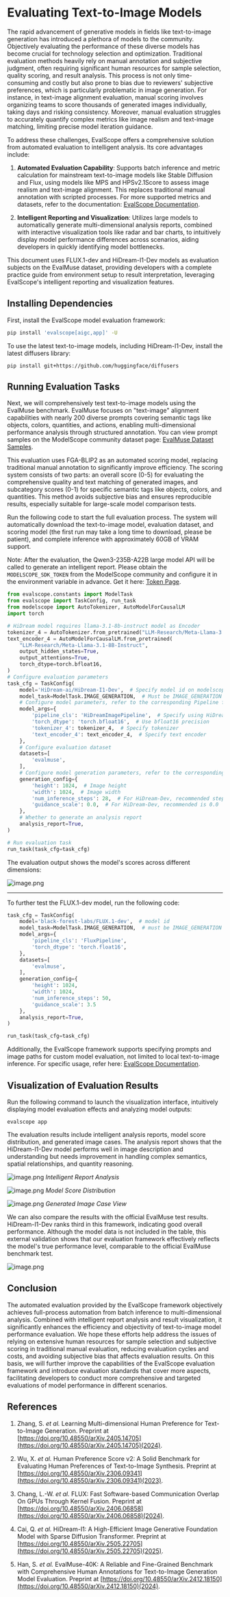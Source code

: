 # Evaluating Text-to-Image Models

The rapid advancement of generative models in fields like text-to-image generation has introduced a plethora of models to the community. Objectively evaluating the performance of these diverse models has become crucial for technology selection and optimization. Traditional evaluation methods heavily rely on manual annotation and subjective judgment, often requiring significant human resources for sample selection, quality scoring, and result analysis. This process is not only time-consuming and costly but also prone to bias due to reviewers' subjective preferences, which is particularly problematic in image generation. For instance, in text-image alignment evaluation, manual scoring involves organizing teams to score thousands of generated images individually, taking days and risking consistency. Moreover, manual evaluation struggles to accurately quantify complex metrics like image realism and text-image matching, limiting precise model iteration guidance.

To address these challenges, EvalScope offers a comprehensive solution from automated evaluation to intelligent analysis. Its core advantages include:

1. **Automated Evaluation Capability**: Supports batch inference and metric calculation for mainstream text-to-image models like Stable Diffusion and Flux, using models like MPS and HPSv2.1Score to assess image realism and text-image alignment. This replaces traditional manual annotation with scripted processes. For more supported metrics and datasets, refer to the documentation: [EvalScope Documentation](https://evalscope.readthedocs.io/en/latest/user_guides/aigc/t2i.html).

2. **Intelligent Reporting and Visualization**: Utilizes large models to automatically generate multi-dimensional analysis reports, combined with interactive visualization tools like radar and bar charts, to intuitively display model performance differences across scenarios, aiding developers in quickly identifying model bottlenecks.

This document uses FLUX.1-dev and HiDream-I1-Dev models as evaluation subjects on the EvalMuse dataset, providing developers with a complete practice guide from environment setup to result interpretation, leveraging EvalScope's intelligent reporting and visualization features.

## Installing Dependencies

First, install the EvalScope model evaluation framework:

```bash
pip install 'evalscope[aigc,app]' -U
```

To use the latest text-to-image models, including HiDream-I1-Dev, install the latest diffusers library:

```shell
pip install git+https://github.com/huggingface/diffusers
```

## Running Evaluation Tasks

Next, we will comprehensively test text-to-image models using the EvalMuse benchmark. EvalMuse focuses on "text-image" alignment capabilities with nearly 200 diverse prompts covering semantic tags like objects, colors, quantities, and actions, enabling multi-dimensional performance analysis through structured annotation. You can view prompt samples on the ModelScope community dataset page: [EvalMuse Dataset Samples](https://modelscope.cn/datasets/AI-ModelScope/T2V-Eval-Prompts/summary).

This evaluation uses FGA-BLIP2 as an automated scoring model, replacing traditional manual annotation to significantly improve efficiency. The scoring system consists of two parts: an overall score (0-5) for evaluating the comprehensive quality and text matching of generated images, and subcategory scores (0-1) for specific semantic tags like objects, colors, and quantities. This method avoids subjective bias and ensures reproducible results, especially suitable for large-scale model comparison tests.

Run the following code to start the full evaluation process. The system will automatically download the text-to-image model, evaluation dataset, and scoring model (the first run may take a long time to download, please be patient), and complete inference with approximately 60GB of VRAM support.

Note: After the evaluation, the Qwen3-235B-A22B large model API will be called to generate an intelligent report. Please obtain the `MODELSCOPE_SDK_TOKEN` from the ModelScope community and configure it in the environment variable in advance. Get it here: [Token Page](https://modelscope.cn/my/myaccesstoken).

```python
from evalscope.constants import ModelTask
from evalscope import TaskConfig, run_task
from modelscope import AutoTokenizer, AutoModelForCausalLM
import torch

# HiDream model requires llama-3.1-8b-instruct model as Encoder
tokenizer_4 = AutoTokenizer.from_pretrained("LLM-Research/Meta-Llama-3.1-8B-Instruct")
text_encoder_4 = AutoModelForCausalLM.from_pretrained(
    "LLM-Research/Meta-Llama-3.1-8B-Instruct",
    output_hidden_states=True,
    output_attentions=True,
    torch_dtype=torch.bfloat16,
)
# Configure evaluation parameters
task_cfg = TaskConfig(
    model='HiDream-ai/HiDream-I1-Dev',  # Specify model id on modelscope
    model_task=ModelTask.IMAGE_GENERATION,  # Must be IMAGE_GENERATION
    # Configure model parameters, refer to the corresponding Pipeline for supported parameters
    model_args={
        'pipeline_cls': 'HiDreamImagePipeline',  # Specify using HiDreamImagePipeline
        'torch_dtype': 'torch.bfloat16',  # Use bfloat16 precision
        'tokenizer_4': tokenizer_4,  # Specify tokenizer
        'text_encoder_4': text_encoder_4,  # Specify text encoder
    },
    # Configure evaluation dataset
    datasets=[
        'evalmuse',
    ],
    # Configure model generation parameters, refer to the corresponding Pipeline for supported parameters
    generation_config={
        'height': 1024,  # Image height
        'width': 1024,  # Image width
        'num_inference_steps': 28,  # For HiDream-Dev, recommended steps are 28
        'guidance_scale': 0.0,  # For HiDream-Dev, recommended is 0.0
    },
    # Whether to generate an analysis report
    analysis_report=True,
)

# Run evaluation task
run_task(task_cfg=task_cfg)
```

The evaluation output shows the model's scores across different dimensions:

![image.png](https://sail-moe.oss-cn-hangzhou.aliyuncs.com/yunlin/images/evalscope/t2i/t2i_metrics.png)

---

To further test the FLUX.1-dev model, run the following code:

```python
task_cfg = TaskConfig(
    model='black-forest-labs/FLUX.1-dev',  # model id
    model_task=ModelTask.IMAGE_GENERATION,  # must be IMAGE_GENERATION
    model_args={
        'pipeline_cls': 'FluxPipeline',
        'torch_dtype': 'torch.float16',
    },
    datasets=[
        'evalmuse',
    ],
    generation_config={
        'height': 1024,
        'width': 1024,
        'num_inference_steps': 50,
        'guidance_scale': 3.5
    },
    analysis_report=True,
)

run_task(task_cfg=task_cfg)
```

Additionally, the EvalScope framework supports specifying prompts and image paths for custom model evaluation, not limited to local text-to-image inference. For specific usage, refer here: [EvalScope Documentation](https://evalscope.readthedocs.io/zh-cn/latest/user_guides/aigc/t2i.html#id8).

## Visualization of Evaluation Results

Run the following command to launch the visualization interface, intuitively displaying model evaluation effects and analyzing model outputs:

```shell
evalscope app
```

The evaluation results include intelligent analysis reports, model score distribution, and generated image cases. The analysis report shows that the HiDream-I1-Dev model performs well in image description and understanding but needs improvement in handling complex semantics, spatial relationships, and quantity reasoning.

![image.png](https://sail-moe.oss-cn-hangzhou.aliyuncs.com/yunlin/images/evalscope/t2i/t2i_report.png)
*Intelligent Report Analysis*

![image.png](https://sail-moe.oss-cn-hangzhou.aliyuncs.com/yunlin/images/evalscope/t2i/t2i_overall_score.png)
*Model Score Distribution*

![image.png](https://sail-moe.oss-cn-hangzhou.aliyuncs.com/yunlin/images/evalscope/t2i/t2i_case.png)
*Generated Image Case View*

We can also compare the results with the official EvalMuse test results. HiDream-I1-Dev ranks third in this framework, indicating good overall performance. Although the model data is not included in the table, this external validation shows that our evaluation framework effectively reflects the model's true performance level, comparable to the official EvalMuse benchmark test.

![image.png](https://sail-moe.oss-cn-hangzhou.aliyuncs.com/yunlin/images/evalscope/t2i/t2i_evalmuse.png)

## Conclusion

The automated evaluation provided by the EvalScope framework objectively achieves full-process automation from batch inference to multi-dimensional analysis. Combined with intelligent report analysis and result visualization, it significantly enhances the efficiency and objectivity of text-to-image model performance evaluation. We hope these efforts help address the issues of relying on extensive human resources for sample selection and subjective scoring in traditional manual evaluation, reducing evaluation cycles and costs, and avoiding subjective bias that affects evaluation results. On this basis, we will further improve the capabilities of the EvalScope evaluation framework and introduce evaluation standards that cover more aspects, facilitating developers to conduct more comprehensive and targeted evaluations of model performance in different scenarios.

## References

1.  Zhang, S. _et al._ Learning Multi-dimensional Human Preference for Text-to-Image Generation. Preprint at [https://doi.org/10.48550/arXiv.2405.14705](https://doi.org/10.48550/arXiv.2405.14705)(2024).
    
2.  Wu, X. _et al._ Human Preference Score v2: A Solid Benchmark for Evaluating Human Preferences of Text-to-Image Synthesis. Preprint at [https://doi.org/10.48550/arXiv.2306.09341](https://doi.org/10.48550/arXiv.2306.09341)(2023).
    
3.  Chang, L.-W. _et al._ FLUX: Fast Software-based Communication Overlap On GPUs Through Kernel Fusion. Preprint at [https://doi.org/10.48550/arXiv.2406.06858](https://doi.org/10.48550/arXiv.2406.06858)(2024).
    
4.  Cai, Q. _et al._ HiDream-I1: A High-Efficient Image Generative Foundation Model with Sparse Diffusion Transformer. Preprint at [https://doi.org/10.48550/arXiv.2505.22705](https://doi.org/10.48550/arXiv.2505.22705)(2025).
    
5.  Han, S. _et al._ EvalMuse-40K: A Reliable and Fine-Grained Benchmark with Comprehensive Human Annotations for Text-to-Image Generation Model Evaluation. Preprint at [https://doi.org/10.48550/arXiv.2412.18150](https://doi.org/10.48550/arXiv.2412.18150)(2024).